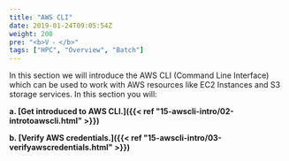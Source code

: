 ```yaml
---
title: "AWS CLI"
date: 2019-01-24T09:05:54Z
weight: 200
pre: "<b>V ⁃ </b>"
tags: ["HPC", "Overview", "Batch"]
---
```


In this section we will introduce the AWS CLI (Command Line Interface) which can be used to work with AWS resources like EC2 Instances and S3 storage services. In this section you will:

**a.	[Get introduced to AWS CLI.]({{< ref "15-awscli-intro/02-introtoawscli.html" >}})**

**b.	[Verify AWS credentials.]({{< ref "15-awscli-intro/03-verifyawscredentials.html" >}})**

